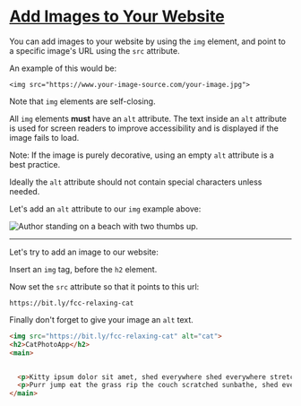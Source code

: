 # [Add Images to Your Website](https://learn.freecodecamp.org/responsive-web-design/basic-html-and-html5/add-images-to-your-website)

You can add images to your website by using the `img` element, and point to a specific image's URL using the `src` attribute.

An example of this would be:

`<img src="https://www.your-image-source.com/your-image.jpg">`

Note that `img` elements are self-closing.

All `img` elements **must** have an `alt` attribute. The text inside an `alt` attribute is used for screen readers to improve accessibility and is displayed if the image fails to load.

Note: If the image is purely decorative, using an empty `alt` attribute is a best practice.

Ideally the `alt` attribute should not contain special characters unless needed.

Let's add an `alt` attribute to our `img` example above:

<img src="https://www.your-image-source.com/your-image.jpg" alt="Author standing on a beach with two thumbs up.">

---

Let's try to add an image to our website:

Insert an `img` tag, before the `h2` element.

Now set the `src` attribute so that it points to this url:

`https://bit.ly/fcc-relaxing-cat`

Finally don't forget to give your image an `alt` text.

```html
<img src="https://bit.ly/fcc-relaxing-cat" alt="cat">
<h2>CatPhotoApp</h2>
<main>


  <p>Kitty ipsum dolor sit amet, shed everywhere shed everywhere stretching attack your ankles chase the red dot, hairball run catnip eat the grass sniff.</p>
  <p>Purr jump eat the grass rip the couch scratched sunbathe, shed everywhere rip the couch sleep in the sink fluffy fur catnip scratched.</p>
</main>
```
